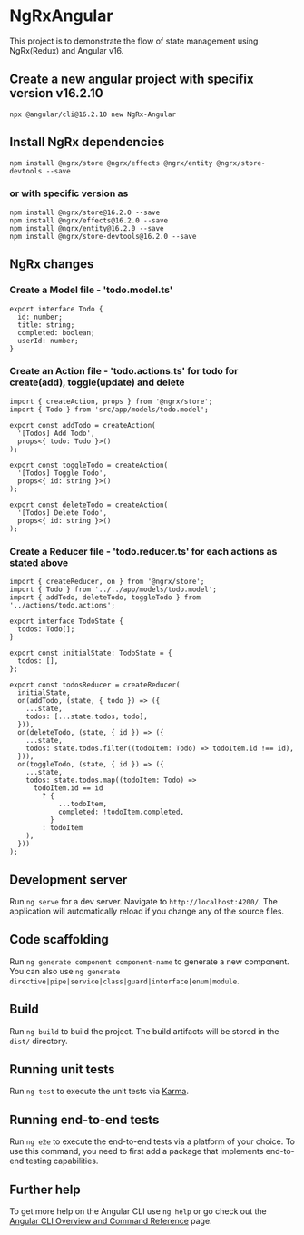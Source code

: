 # NgRxAngular

This project is to demonstrate the flow of state management using NgRx(Redux) and Angular v16.

## Create a new angular project with specifix version v16.2.10

```
npx @angular/cli@16.2.10 new NgRx-Angular

```

## Install NgRx dependencies

```
npm install @ngrx/store @ngrx/effects @ngrx/entity @ngrx/store-devtools --save

```

### or with specific version as

```
npm install @ngrx/store@16.2.0 --save
npm install @ngrx/effects@16.2.0 --save
npm install @ngrx/entity@16.2.0 --save
npm install @ngrx/store-devtools@16.2.0 --save

```

## NgRx changes

### Create a Model file - 'todo.model.ts'

```
export interface Todo {
  id: number;
  title: string;
  completed: boolean;
  userId: number;
}

```

### Create an Action file - 'todo.actions.ts' for todo for create(add), toggle(update) and delete

```
import { createAction, props } from '@ngrx/store';
import { Todo } from 'src/app/models/todo.model';

export const addTodo = createAction(
  '[Todos] Add Todo',
  props<{ todo: Todo }>()
);

export const toggleTodo = createAction(
  '[Todos] Toggle Todo',
  props<{ id: string }>()
);

export const deleteTodo = createAction(
  '[Todos] Delete Todo',
  props<{ id: string }>()
);

```

### Create a Reducer file - 'todo.reducer.ts' for each actions as stated above

```
import { createReducer, on } from '@ngrx/store';
import { Todo } from '../../app/models/todo.model';
import { addTodo, deleteTodo, toggleTodo } from '../actions/todo.actions';

export interface TodoState {
  todos: Todo[];
}

export const initialState: TodoState = {
  todos: [],
};

export const todosReducer = createReducer(
  initialState,
  on(addTodo, (state, { todo }) => ({
    ...state,
    todos: [...state.todos, todo],
  })),
  on(deleteTodo, (state, { id }) => ({
    ...state,
    todos: state.todos.filter((todoItem: Todo) => todoItem.id !== id),
  })),
  on(toggleTodo, (state, { id }) => ({
    ...state,
    todos: state.todos.map((todoItem: Todo) =>
      todoItem.id == id
        ? {
            ...todoItem,
            completed: !todoItem.completed,
          }
        : todoItem
    ),
  }))
);

```

## Development server

Run `ng serve` for a dev server. Navigate to `http://localhost:4200/`. The application will automatically reload if you change any of the source files.

## Code scaffolding

Run `ng generate component component-name` to generate a new component. You can also use `ng generate directive|pipe|service|class|guard|interface|enum|module`.

## Build

Run `ng build` to build the project. The build artifacts will be stored in the `dist/` directory.

## Running unit tests

Run `ng test` to execute the unit tests via [Karma](https://karma-runner.github.io).

## Running end-to-end tests

Run `ng e2e` to execute the end-to-end tests via a platform of your choice. To use this command, you need to first add a package that implements end-to-end testing capabilities.

## Further help

To get more help on the Angular CLI use `ng help` or go check out the [Angular CLI Overview and Command Reference](https://angular.io/cli) page.
